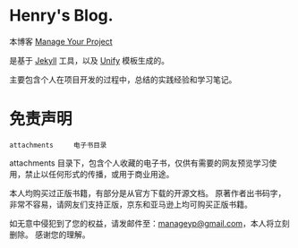 Henry's Blog.
========

本博客 [Manage Your Project](http://manageyp.github.com "Manage Your Project")

是基于 [Jekyll](https://github.com/jekyll/jekyll "Jekyll") 工具，以及 [Unify](http://htmlstream.com "Unify") 模板生成的。

主要包含个人在项目开发的过程中，总结的实践经验和学习笔记。


免责声明
========


```
attachments     电子书目录
```

attachments 目录下，包含个人收藏的电子书，仅供有需要的网友预览学习使用，禁止以任何形式的传播，或用于商业用途。

本人均购买过正版书籍，有部分是从官方下载的开源文档。
原著作者出书码字，非常不容易，请网友们支持正版，京东和亚马逊上均可购买正版书籍。

如无意中侵犯到了您的权益，请发邮件至：manageyp@gmail.com，本人将立刻删除。
感谢您的理解。